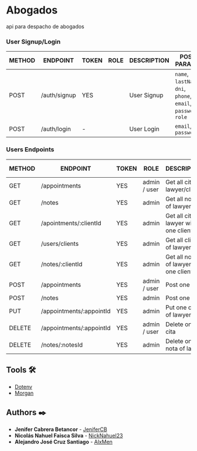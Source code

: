 # Abogados

api para despacho de abogados

### User Signup/Login

METHOD | ENDPOINT         | TOKEN | ROLE | DESCRIPTION              | POST PARAMS                                                                                   | RETURNS
-------|------------------|-------|------|--------------------------|-----------------------------------------------------------------------------------------------|--------------------
POST   | /auth/signup     | YES   |      | User Signup              | `name`, `lastName`, `dni`, `phone`, `email`, `password`, `role` | `token`
POST   | /auth/login      | -     |      | User Login               | `email`, `password`                                             | `token`

### Users Endpoints

METHOD | ENDPOINT         | TOKEN | ROLE | DESCRIPTION              | POST PARAMS                                     | RETURNS
-------|------------------|-------|------|--------------------------|-------------------------------------------------|--------------------
GET    | /appointments | YES | admin / user | Get all citas of lawyer/client | - |
GET    | /notes | YES | admin | Get all notas of lawyer | - |
GET    | /apointments/:clientId | YES | admin | Get all citas of lawyer with one client | - | `appointId` 
GET    | /users/clients | YES | admin | Get all clients of lawyer | - |
GET    | /notes/:clientId | YES | admin | Get all notas of lawyer with one client | - | `appointId` 
POST    | /appointments | YES | admin / user | Post one cita | - |
POST    | /notes | YES | admin | Post one note | - |
PUT     | /appointments/:appointId | YES | admin | Put one cita of lawyer | - | `appointId`
DELETE  | /appointments/:appointId | YES | admin / user | Delete one cita | - | `appointId`
DELETE  | /notes/:notesId | YES | admin | Delete one nota of lawyer | - | `notesId`

## Tools 🛠️

* [Dotenv](https://www.npmjs.com/package/dotenv)
* [Morgan](https://www.npmjs.com/package/morgan)

## Authors ✒️

* **Jenifer Cabrera Betancor** - [JeniferCB](https://github.com/JeniferCB)
* **Nicolás Nahuel Faisca Silva** - [NickNahuel23](https://github.com/NickNahuel23)
* **Alejandro José Cruz Santiago** - [AlxMen](https://github.com/AlxMen)
